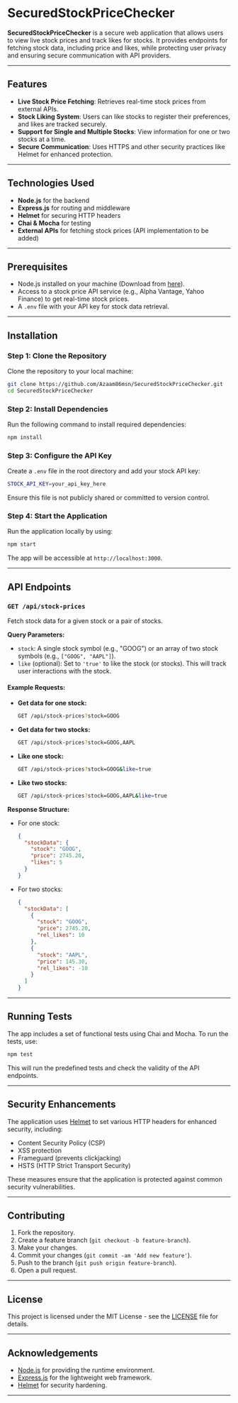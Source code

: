 # SecuredStockPriceChecker

**SecuredStockPriceChecker** is a secure web application that allows users to view live stock prices and track likes for stocks. It provides endpoints for fetching stock data, including price and likes, while protecting user privacy and ensuring secure communication with API providers.

---

## Features

- **Live Stock Price Fetching**: Retrieves real-time stock prices from external APIs.
- **Stock Liking System**: Users can like stocks to register their preferences, and likes are tracked securely.
- **Support for Single and Multiple Stocks**: View information for one or two stocks at a time.
- **Secure Communication**: Uses HTTPS and other security practices like Helmet for enhanced protection.
  
---

## Technologies Used

- **Node.js** for the backend
- **Express.js** for routing and middleware
- **Helmet** for securing HTTP headers
- **Chai & Mocha** for testing
- **External APIs** for fetching stock prices (API implementation to be added)

---

## Prerequisites

- Node.js installed on your machine (Download from [here](https://nodejs.org/)).
- Access to a stock price API service (e.g., Alpha Vantage, Yahoo Finance) to get real-time stock prices.
- A `.env` file with your API key for stock data retrieval.

---

## Installation

### Step 1: Clone the Repository

Clone the repository to your local machine:

```bash
git clone https://github.com/Azaam86msn/SecuredStockPriceChecker.git
cd SecuredStockPriceChecker
```

### Step 2: Install Dependencies

Run the following command to install required dependencies:

```bash
npm install
```

### Step 3: Configure the API Key

Create a `.env` file in the root directory and add your stock API key:

```bash
STOCK_API_KEY=your_api_key_here
```

Ensure this file is not publicly shared or committed to version control.

### Step 4: Start the Application

Run the application locally by using:

```bash
npm start
```

The app will be accessible at `http://localhost:3000`.

---

## API Endpoints

### `GET /api/stock-prices`

Fetch stock data for a given stock or a pair of stocks.

**Query Parameters:**
- `stock`: A single stock symbol (e.g., "GOOG") or an array of two stock symbols (e.g., `["GOOG", "AAPL"]`).
- `like` (optional): Set to `'true'` to like the stock (or stocks). This will track user interactions with the stock.

#### Example Requests:

- **Get data for one stock:**

  ```bash
  GET /api/stock-prices?stock=GOOG
  ```

- **Get data for two stocks:**

  ```bash
  GET /api/stock-prices?stock=GOOG,AAPL
  ```

- **Like one stock:**

  ```bash
  GET /api/stock-prices?stock=GOOG&like=true
  ```

- **Like two stocks:**

  ```bash
  GET /api/stock-prices?stock=GOOG,AAPL&like=true
  ```

**Response Structure:**

- For one stock:

  ```json
  {
    "stockData": {
      "stock": "GOOG",
      "price": 2745.20,
      "likes": 5
    }
  }
  ```

- For two stocks:

  ```json
  {
    "stockData": [
      {
        "stock": "GOOG",
        "price": 2745.20,
        "rel_likes": 10
      },
      {
        "stock": "AAPL",
        "price": 145.30,
        "rel_likes": -10
      }
    ]
  }
  ```

---

## Running Tests

The app includes a set of functional tests using Chai and Mocha. To run the tests, use:

```bash
npm test
```

This will run the predefined tests and check the validity of the API endpoints.

---

## Security Enhancements

The application uses [Helmet](https://www.npmjs.com/package/helmet) to set various HTTP headers for enhanced security, including:
- Content Security Policy (CSP)
- XSS protection
- Frameguard (prevents clickjacking)
- HSTS (HTTP Strict Transport Security)

These measures ensure that the application is protected against common security vulnerabilities.

---

## Contributing

1. Fork the repository.
2. Create a feature branch (`git checkout -b feature-branch`).
3. Make your changes.
4. Commit your changes (`git commit -am 'Add new feature'`).
5. Push to the branch (`git push origin feature-branch`).
6. Open a pull request.

---

## License

This project is licensed under the MIT License - see the [LICENSE](LICENSE) file for details.

---

## Acknowledgements

- [Node.js](https://nodejs.org/) for providing the runtime environment.
- [Express.js](https://expressjs.com/) for the lightweight web framework.
- [Helmet](https://www.npmjs.com/package/helmet) for security hardening.

---
